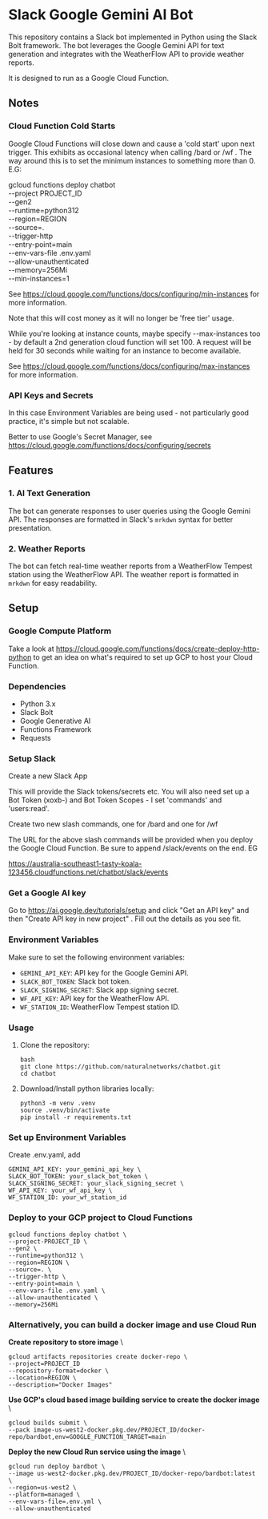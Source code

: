 # Slack Google Gemini AI Bot

This repository contains a Slack bot implemented in Python using the Slack Bolt framework. The bot leverages the Google Gemini API for text generation and integrates with the WeatherFlow API to provide weather reports. 

It is designed to run as a Google Cloud Function.

## Notes

### Cloud Function Cold Starts

Google Cloud Functions will close down and cause a 'cold start' upon next trigger. This exhibits as occasional latency when calling /bard or /wf . The way around this is to set the minimum instances to something more than 0. E.G:

gcloud functions deploy chatbot \
--project PROJECT_ID \
--gen2 \
--runtime=python312 \
--region=REGION \
--source=. \
--trigger-http \
--entry-point=main \
--env-vars-file .env.yaml \
--allow-unauthenticated \
--memory=256Mi \
--min-instances=1

See https://cloud.google.com/functions/docs/configuring/min-instances for more information.

Note that this will cost money as it will no longer be 'free tier' usage.

While you're looking at instance counts, maybe specify --max-instances too - by default a 2nd generation cloud function will set 100. A request will be held for 30 seconds while waiting for an instance to become available.

See https://cloud.google.com/functions/docs/configuring/max-instances for more information.

### API Keys and Secrets

In this case Environment Variables are being used - not particularly good practice, it's simple but not scalable.

Better to use Google's Secret Manager, see https://cloud.google.com/functions/docs/configuring/secrets

## Features

### 1. AI Text Generation

The bot can generate responses to user queries using the Google Gemini API. The responses are formatted in Slack's `mrkdwn` syntax for better presentation.

### 2. Weather Reports

The bot can fetch real-time weather reports from a WeatherFlow Tempest station using the WeatherFlow API. The weather report is formatted in `mrkdwn` for easy readability.

## Setup

### Google Compute Platform

Take a look at https://cloud.google.com/functions/docs/create-deploy-http-python to get an idea on what's required to set up GCP to host your Cloud Function.

### Dependencies

- Python 3.x
- Slack Bolt
- Google Generative AI
- Functions Framework
- Requests

### Setup Slack

Create a new Slack App

This will provide the Slack tokens/secrets etc. You will also need set up a Bot Token (xoxb-) and Bot Token Scopes - I set 'commands' and 'users:read'.

Create two new slash commands, one for /bard and one for /wf

The URL for the above slash commands will be provided when you deploy the Google Cloud Function. Be sure to append /slack/events on the end. EG

https://australia-southeast1-tasty-koala-123456.cloudfunctions.net/chatbot/slack/events

### Get a Google AI key

Go to https://ai.google.dev/tutorials/setup and click "Get an API key" and then "Create API key in new project" . Fill out the details as you see fit.

### Environment Variables

Make sure to set the following environment variables:

- `GEMINI_API_KEY`: API key for the Google Gemini API.
- `SLACK_BOT_TOKEN`: Slack bot token.
- `SLACK_SIGNING_SECRET`: Slack app signing secret.
- `WF_API_KEY`: API key for the WeatherFlow API.
- `WF_STATION_ID`: WeatherFlow Tempest station ID.

### Usage

1. Clone the repository:

   ```
   bash
   git clone https://github.com/naturalnetworks/chatbot.git
   cd chatbot
   ```

2. Download/Install python libraries locally:

   ```
   python3 -m venv .venv
   source .venv/bin/activate
   pip install -r requirements.txt
   ```

### Set up Environment Variables

Create .env.yaml, add

```
GEMINI_API_KEY: your_gemini_api_key \
SLACK_BOT_TOKEN: your_slack_bot_token \
SLACK_SIGNING_SECRET: your_slack_signing_secret \
WF_API_KEY: your_wf_api_key \
WF_STATION_ID: your_wf_station_id
```

### Deploy to your GCP project to Cloud Functions

```
gcloud functions deploy chatbot \
--project-PROJECT_ID \
--gen2 \
--runtime=python312 \
--region=REGION \
--source=. \
--trigger-http \
--entry-point=main \
--env-vars-file .env.yaml \
--allow-unauthenticated \
--memory=256Mi
```

### Alternatively, you can build a docker image and use Cloud Run

**Create repository to store image** \
```
gcloud artifacts repositories create docker-repo \
--project=PROJECT_ID
--repository-format=docker \
--location=REGION \
--description="Docker Images"
```

**Use GCP's cloud based image building service to create the docker image** \
```
gcloud builds submit \
--pack image-us-west2-docker.pkg.dev/PROJECT_ID/docker-repo/bardbot,env=GOOGLE_FUNCTION_TARGET=main
```

**Deploy the new Cloud Run service using the image** \
```
gcloud run deploy bardbot \
--image us-west2-docker.pkg.dev/PROJECT_ID/docker-repo/bardbot:latest \
--region=us-west2 \
--platform=managed \
--env-vars-file=.env.yml \
--allow-unauthenticated
```
